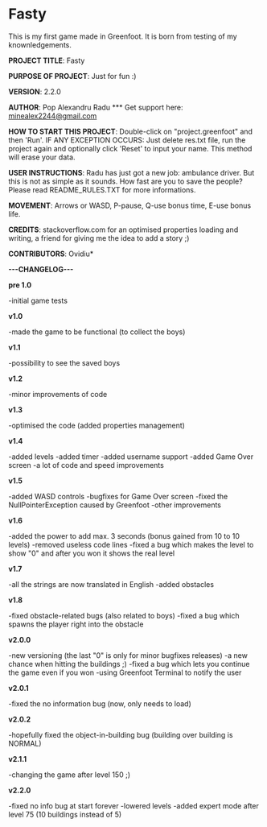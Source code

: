 # Fasty
This is my first game made in Greenfoot. It is born from testing of my knownledgements.

**PROJECT TITLE**: Fasty

**PURPOSE OF PROJECT**: Just for fun :)

**VERSION**: 2.2.0 

**AUTHOR**: Pop Alexandru Radu *** Get support here: minealex2244@gmail.com

**HOW TO START THIS PROJECT**: Double-click on "project.greenfoot" and then 'Run'. IF ANY EXCEPTION OCCURS: Just delete res.txt file, run the project again and optionally click 'Reset' to input your name. This method will erase your data.

**USER INSTRUCTIONS**: Radu has just got a new job: ambulance driver. But this is not as simple as it sounds. How fast are you to save the people? Please read README_RULES.TXT for more informations.

**MOVEMENT**: Arrows or WASD, P-pause, Q-use bonus time, E-use bonus life.

**CREDITS**: stackoverflow.com for an optimised properties loading and writing, a friend for giving me the idea to add a story ;)

**CONTRIBUTORS**: Ovidiu*


**---CHANGELOG---** 

**pre 1.0**

-initial game tests

**v1.0**

-made the game to be functional (to collect the boys)

**v1.1**

-possibility to see the saved boys

**v1.2**

-minor improvements of code

**v1.3**

-optimised the code (added properties management)

**v1.4**

-added levels
-added timer
-added username support
-added Game Over screen
-a lot of code and speed improvements

**v1.5**

-added WASD controls
-bugfixes for Game Over screen
-fixed the NullPointerException caused by Greenfoot
-other improvements

**v1.6**

-added the power to add max. 3 seconds (bonus gained from 10 to 10 levels)
-removed useless code lines
-fixed a bug which makes the level to show "0" and after you won it shows the real level

**v1.7**

-all the strings are now translated in English
-added obstacles

**v1.8**

-fixed obstacle-related bugs (also related to boys)
-fixed a bug which spawns the player right into the obstacle

**v2.0.0**

-new versioning (the last "0" is only for minor bugfixes releases)
-a new chance when hitting the buildings ;) 
-fixed a bug which lets you continue the game even if you won
-using Greenfoot Terminal to notify the user

**v2.0.1**

-fixed the no information bug (now, only needs to load)

**v2.0.2**

-hopefully fixed the object-in-building bug (building over building is NORMAL)

**v2.1.1**

-changing the game after level 150 ;)

**v2.2.0**

-fixed no info bug at start forever
-lowered levels
-added expert mode after level 75 (10 buildings instead of 5)
